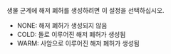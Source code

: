 생물 군계에 해저 폐허를 생성하려면 이 설정을 선택하십시오.
* NONE: 해저 폐허가 생성되지 않음
* COLD: 돌로 이루어진 해저 폐허가 생성됨
* WARM: 사암으로 이루어진 해저 폐허가 생성됨